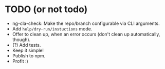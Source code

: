 # TODO (or not todo)

- ng-cla-check: Make the repo/branch configurable via CLI arguments.
- Add `help/dry-run/instuctions` mode.
- Offer to clean up, when an error occurs (don't clean up automatically, though).
- (?) Add tests.
- Keep it simple!
- Publish to npm.
- Profit :)
